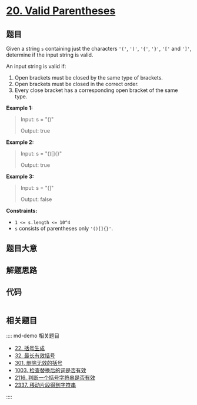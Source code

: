 # [20. Valid Parentheses](https://leetcode.com/problems/valid-parentheses/)

## 题目

Given a string `s` containing just the characters `'('`, `')'`, `'{'`, `'}'`,
`'['` and `']'`, determine if the input string is valid.

An input string is valid if:

1. Open brackets must be closed by the same type of brackets.
2. Open brackets must be closed in the correct order.
3. Every close bracket has a corresponding open bracket of the same type.

**Example 1:**

> Input: s = "()"
>
> Output: true

**Example 2:**

> Input: s = "()[]{}"
>
> Output: true

**Example 3:**

> Input: s = "(]"
>
> Output: false

**Constraints:**

- `1 <= s.length <= 10^4`
- `s` consists of parentheses only `'()[]{}'`.

## 题目大意

## 解题思路

## 代码

```javascript

```

## 相关题目

:::: md-demo 相关题目

- [22. 括号生成](https://leetcode.com/problems/generate-parentheses)
- [32. 最长有效括号](https://leetcode.com/problems/longest-valid-parentheses)
- [301. 删除无效的括号](https://leetcode.com/problems/remove-invalid-parentheses)
- [1003. 检查替换后的词是否有效](https://leetcode.com/problems/check-if-word-is-valid-after-substitutions)
- [2116. 判断一个括号字符串是否有效](https://leetcode.com/problems/check-if-a-parentheses-string-can-be-valid)
- [2337. 移动片段得到字符串](https://leetcode.com/problems/move-pieces-to-obtain-a-string)

::::
